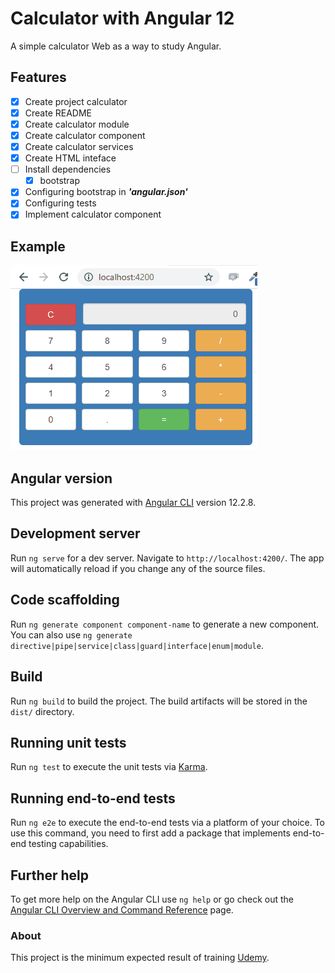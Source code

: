 # Calculator with Angular 12

A simple calculator Web as a way to study Angular.

## Features
- [x] Create project calculator
- [x] Create README
- [x] Create calculator module
- [x] Create calculator component
- [x] Create calculator services
- [x] Create HTML inteface
- [ ] Install dependencies
    - [x] bootstrap
- [x] Configuring bootstrap in ***'angular.json'***
- [x] Configuring tests
- [x] Implement calculator component
 
## Example
![](demo/calculator_angular_12.gif)
## Angular version
This project was generated with [Angular CLI](https://github.com/angular/angular-cli) version 12.2.8.

## Development server

Run `ng serve` for a dev server. Navigate to `http://localhost:4200/`. The app will automatically reload if you change any of the source files.

## Code scaffolding

Run `ng generate component component-name` to generate a new component. You can also use `ng generate directive|pipe|service|class|guard|interface|enum|module`.

## Build

Run `ng build` to build the project. The build artifacts will be stored in the `dist/` directory.

## Running unit tests

Run `ng test` to execute the unit tests via [Karma](https://karma-runner.github.io).

## Running end-to-end tests

Run `ng e2e` to execute the end-to-end tests via a platform of your choice. To use this command, you need to first add a package that implements end-to-end testing capabilities.

## Further help

To get more help on the Angular CLI use `ng help` or go check out the [Angular CLI Overview and Command Reference](https://angular.io/cli) page.

### About
This project is the minimum expected result of training [Udemy](https://www.udemy.com/course/formacao-angular-inicio-criando-7-projetos/).

